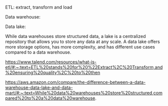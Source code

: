 ETL: extract, transform and load

Data warehouse:

Data lake:



While data warehouses store structured data, a lake is a centralized repository that allows you to store any data at any scale. A data lake offers more storage options, has more complexity, and has different use cases compared to a data warehouse.



https://www.talend.com/resources/what-is-etl/#:~:text=ETL%20stands%20for%20%22Extract%2C%20Transform,and%20ensuring%20quality%2C%20to%20then

https://aws.amazon.com/compare/the-difference-between-a-data-warehouse-data-lake-and-data-mart/#:~:text=While%20data%20warehouses%20store%20structured,compared%20to%20a%20data%20warehouse.
